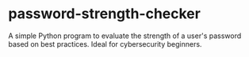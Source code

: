 # password-strength-checker
A simple Python program to evaluate the strength of a user's password based on best practices. Ideal for cybersecurity beginners.
